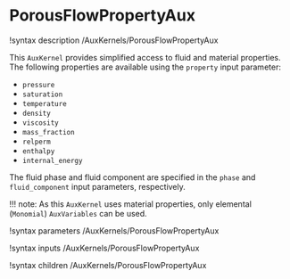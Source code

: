 # PorousFlowPropertyAux

!syntax description /AuxKernels/PorousFlowPropertyAux

This `AuxKernel` provides simplified access to fluid and material properties. The
following properties are available using the `property` input parameter:

- `pressure`
- `saturation`
- `temperature`
- `density`
- `viscosity`
- `mass_fraction`
- `relperm`
- `enthalpy`
- `internal_energy`

The fluid phase and fluid component are specified in the `phase` and `fluid_component`
input parameters, respectively.

!!! note:
    As this `AuxKernel` uses material properties, only elemental (`Monomial`) `AuxVariables`
    can be used.

!syntax parameters /AuxKernels/PorousFlowPropertyAux

!syntax inputs /AuxKernels/PorousFlowPropertyAux

!syntax children /AuxKernels/PorousFlowPropertyAux
